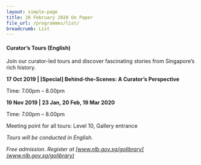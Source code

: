 ```yaml
---
layout: simple-page
title: 20 February 2020 On Paper
file_url: /programmes/list/
breadcrumb: List
---
```


#### Curator’s Tours (English)
Join our curator-led tours and discover fascinating stories from Singapore’s rich history.

**17 Oct 2019 | [Special] Behind-the-Scenes: A Curator’s Perspective**

Time: 7.00pm – 8.00pm

**19 Nov 2019 | 23 Jan, 20 Feb, 19 Mar 2020**

Time: 7.00pm – 8.00pm

Meeting point for all tours: Level 10, Gallery entrance

_Tours will be conducted in English._

_Free admission. Register at [www.nlb.gov.sg/golibrary](www.nlb.gov.sg/golibrary)_
